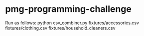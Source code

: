 # pmg-programming-challenge

Run as follows:
python csv_combiner.py fixtures/accessories.csv fixtures/clothing.csv fixtures/household_cleaners.csv
